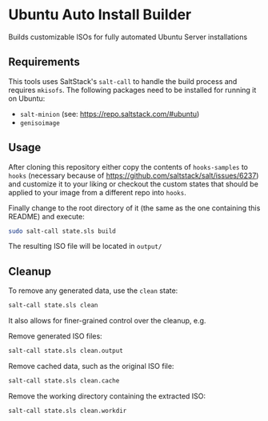 # Ubuntu Auto Install Builder

Builds customizable ISOs for fully automated Ubuntu Server installations

## Requirements
This tools uses SaltStack's `salt-call` to handle the build process and requires `mkisofs`.
The following packages need to be installed for running it on Ubuntu:
- `salt-minion` (see: https://repo.saltstack.com/#ubuntu)
- `genisoimage`

## Usage
After cloning this repository either copy the contents of ``hooks-samples`` to ``hooks`` (necessary because of https://github.com/saltstack/salt/issues/6237) and customize it to your liking or checkout the custom states that should be applied to your image from a different repo into ``hooks``.

Finally change to the root directory of it (the same as the one containing this README) and execute:
```bash
sudo salt-call state.sls build
```
The resulting ISO file will be located in `output/`

## Cleanup
To remove any generated data, use the `clean` state:
```bash
salt-call state.sls clean
```
It also allows for finer-grained control over the cleanup, e.g.

Remove generated ISO files:
```bash
salt-call state.sls clean.output
```

Remove cached data, such as the original ISO file:
```bash
salt-call state.sls clean.cache
```

Remove the working directory containing the extracted ISO:
```bash
salt-call state.sls clean.workdir
```
